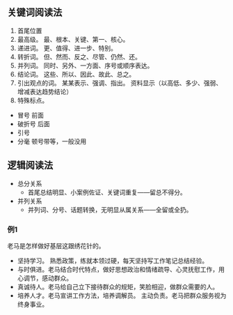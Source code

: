 ## 关键词阅读法

1. 首尾位置
2. 最高级。 最、根本、关键、第一、核心。
3. 递进词。 更、值得、进一步、特别。
4. 转折词。 但、然而、反之、尽管、仍然、还。
5. 并列词。 同时、另外、一方面、序号或顺序表达。
6. 结论词。 这些、所以、因此、故此、总之。
7. 引出观点的词。 某某表示、强调、指出。 资料显示（以高低、多少、强弱、增减表达趋势结论）
8. 特殊标点。
  - 冒号 前面
  - 破折号 后面
  - 引号
  - 分毫 顿号带等，一般没用

## 逻辑阅读法

- 总分关系
  - 首尾总结明显、小案例佐证、关键词重复——留总不得分。
- 并列关系
  - 并列词、分号、话题转换，无明显从属关系——全留或全扔。

### 例1

老马是怎样做好基层这跟绣花针的。

- 坚持学习。 熟悉政策，练就本领过硬，每天坚持写工作笔记总结经验。
- 与时俱进。老马结合时代特点，做好思想政治和情绪疏导、心灵抚慰工作，用心调节，感动群众。
- 真诚待人。老马给自己立下接待群众的规矩，笑脸相迎，做群众需要的人。
- 培养人才。老马宣讲工作方法，培养调解员。 主动负责。老马把群众服务视为终身事业。
